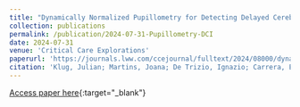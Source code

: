```yaml
---
title: "Dynamically Normalized Pupillometry for Detecting Delayed Cerebral Ischemia After Aneurysmal Subarachnoid Hemorrhage"
collection: publications
permalink: /publication/2024-07-31-Pupillometry-DCI
date: 2024-07-31
venue: 'Critical Care Explorations'
paperurl: 'https://journals.lww.com/ccejournal/fulltext/2024/08000/dynamically_normalized_pupillometry_for_detecting.2.aspx '
citation: 'Klug, Julian; Martins, Joana; De Trizio, Ignazio; Carrera, Emmanuel; Filipovic, Miodrag; Hostettler, Isabel Charlotte; Pietsch, Urs. Dynamically Normalized Pupillometry for Detecting Delayed Cerebral Ischemia After Aneurysmal Subarachnoid Hemorrhage. Critical Care Explorations 6(8):p e1135, August 2024. | DOI: 10.1097/CCE.0000000000001135'
---
```


[Access paper here](https://journals.lww.com/ccejournal/fulltext/2024/08000/dynamically_normalized_pupillometry_for_detecting.2.aspx){:target="_blank"}
